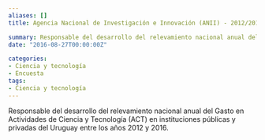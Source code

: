 ```yaml
---
aliases: []
title: Agencia Nacional de Investigación e Innovación (ANII) - 2012/2016 

summary: Responsable del desarrollo del relevamiento nacional anual del Gasto en Actividades de Ciencia y Tecnología (ACT) en instituciones públicas y privadas del Uruguay entre los años 2012 y 2016.  
date: "2016-08-27T00:00:00Z"

categories:
- Ciencia y tecnología
- Encuesta
tags:
- Ciencia y tecnología
---
```


Responsable del desarrollo del relevamiento nacional anual del Gasto en Actividades de Ciencia y Tecnología (ACT) en instituciones públicas y privadas del Uruguay entre los años 2012 y 2016.  